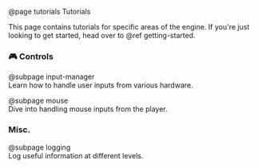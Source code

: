 @page tutorials Tutorials

This page contains tutorials for specific areas of the engine.
If you're just looking to get started, head over to @ref getting-started.

### 🎮 Controls

@subpage input-manager  
Learn how to handle user inputs from various hardware.

@subpage mouse  
Dive into handling mouse inputs from the player.

### Misc.

@subpage logging  
Log useful information at different levels.
